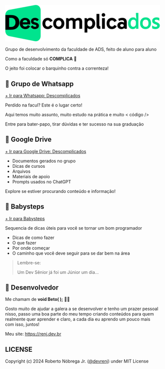 ![Logo Descomplicados](./src/img/LogoDescomplicados.png)

Grupo de desenvolvimento da faculdade de ADS, feito de aluno para aluno

Como a faculdade só **COMPLICA** 🤡

O jeito foi colocar o barquinho contra a correnteza!

## 🔹 Grupo de Whatsapp

[+ Ir para Whatsapp: Descomplicados](./grupo.html)

Perdido na facul? Este é o lugar certo!

Aqui temos muito assunto, muito estudo na prática e muito < código />

Entre para bater-papo, tirar dúvidas e ter sucesso na sua graduação


## 🔹 Google Drive

[+ Ir para Google Drive: Descomplicados](./drive.html)

- Documentos gerados no grupo
- Dicas de cursos
- Arquivos
- Materiais de apoio
- Prompts usados no ChatGPT

Explore se estiver procurando conteúdo e informação!

## 🔹 Babysteps

[+ Ir para Babysteps](./babysteps.html)

Sequencia de dicas úteis para você se tornar um bom programador
- Dicas de como fazer 
- O que fazer
- Por onde começar
- O caminho que você deve seguir para se dar bem na área

> Lembre-se:
> 
> Um Dev Sênior já foi um Júnior um dia...

## 🔹 Desenvolvedor

Me chamam de **void Beto( );** 👨‍💻

Gosto muito de ajudar a galera a se desenvolver e tenho um prazer pessoal nisso, passo uma boa parte do meu tempo criando conteúdos para quem realmente quer aprender e claro, a cada dia eu aprendo um pouco mais com isso, juntos!

Meu site: <https://renj.dev.br>

## LICENSE

Copyright (c) 2024 Roberto Nóbrega Jr. ([@devrenj](https://www.github.com/devrenj)) under MIT License